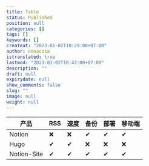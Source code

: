 ```yaml
---
title: Table
status: Published
position: null
categories: []
tags: []
keywords: []
createat: "2023-01-02T10:29:00+07:00"
author: nonacosa
istranslated: true
lastmod: "2023-01-02T10:42:00+07:00"
description: ""
draft: null
expirydate: null
show_comments: false
slug: ""
image: null
weight: null
---
```


| 产品        | RSS | 速度 | 备份 | 部署 | 移动端 |
| ----------- | --- | ---- | ---- | ---- | ------ |
| Notion      | ❌  | ❌   | ✔    | ✔    | ✔      |
| Hugo        | ✔   | ✔    | ❌   | ❌   | ❌     |
| Notion-Site | ✔   | ✔    | ✔    | ✔    | ✔      |

<!--more-->

<!--more-->
